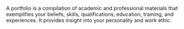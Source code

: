 A portfolio is a compilation of academic and professional materials that exemplifies your beliefs, skills, qualifications, education, training, and experiences. It provides insight into your personality and work ethic.
